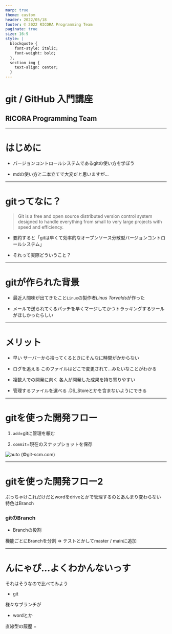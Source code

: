 ```yaml
---
marp: true
theme: custom
header: 2022/05/18
footer: © 2022 RICORA Programming Team
paginate: true
size: 16:9
style: |
  blockquote {
    font-style: italic;
    font-weight: bold;
  },
  section img {
    text-align: center;
  }
---
```


<!--_class: top-->

# git / GitHub 入門講座

## RICORA Programming Team

---
<!--_class: normal-->

# はじめに

- バージョンコントロールシステムであるgitの使い方を学ぼう

- mdの使い方と二本立てで大変だと思いますが...

---

<!--_class: normal-->


# gitってなに？

>  Git is a free and open source distributed version control system designed to handle everything from small to very large projects with speed and efficiency. 

- 要約すると「gitは早くて効率的なオープンソース分散型バージョンコントロールシステム」

- それって実際どういうこと？

---
<!--
_class: normal
_style: |
  section {
    text-align: center;
  }
-->

# gitが作られた背景

- 最近人間味が出てきたこと`Linux`の製作者*Linus Torvalds*が作った

- メールで送られてくるパッチを早くマージしてかつトラッキングするツールがほしかったらしい

---

<!--_class: normal-->

# メリット

- 早い
   サーバーから拾ってくるときにそんなに時間がかからない

- ログを追える
   このファイルはどこで変更されて...みたいなことがわかる

- 複数人での開発に向く
   各人が開発した成果を持ち寄りやすい 

- 管理するファイルを選べる
   .DS_Storeとかを含まないようにできる

---
<!--_class: normal-->

# gitを使った開発フロー

1. `add`=gitに管理を頼む

2. `commit`=現在のスナップショットを保存

![auto](https://git-scm.com/book/en/v2/images/lifecycle.png) (©git-scm.com)

---
<!--_class: normal-->

# gitを使った開発フロー2

ぶっちゃけこれだけだとwordをdriveとかで管理するのとあんまり変わらない 特色はBranch

### gitのBranch

 - Branchの役割

機能ごとにBranchを分割 => テストとかしてmaster / mainに追加


---

<!--_class: normal-->
# んにゃぴ...よくわかんないっす

それはそうなので比べてみよう

- git

様々なブランチが

- wordとか

直線型の履歴 = 

